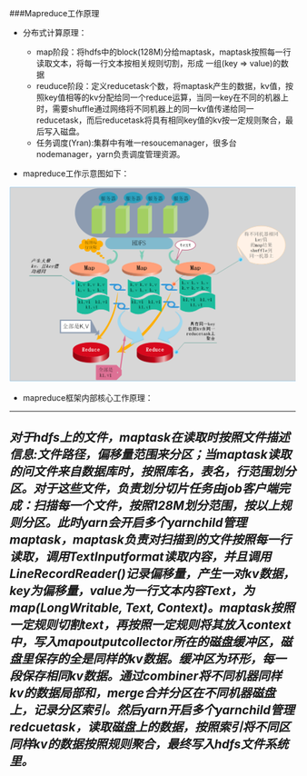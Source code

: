 ###Mapreduce工作原理

* 分布式计算原理：
  * map阶段：将hdfs中的block(128M)分给maptask，maptask按照每一行读取文本，将每一行文本按相关规则切割，形成 一组(key => value)的数据  
  * reuduce阶段：定义reducetask个数，将maptask产生的数据，kv值，按照key值相等的kv分配给同一个reduce运算，当同一key在不同的机器上时，需要shuffle通过网络将不同机器上的同一kv值传递给同一reducetask，而后reducetask将具有相同key值的kv按一定规则聚合，最后写入磁盘。  
  * 任务调度(Yran):集群中有唯一resoucemanager，很多台nodemanager，yarn负责调度管理资源。
  
 * mapreduce工作示意图如下：   
 
 ![mapreduce](images/121.png "mapreduce")
  
  * mapreduce框架内部核心工作原理：
  
 ---
 *对于hdfs上的文件，maptask在读取时按照文件描述信息:文件路径，偏移量范围来分区；当maptask读取的问文件来自数据库时，按照库名，表名，行范围划分区。对于这些文件，负责划分切片任务由job客户端完成：扫描每一个文件，按照128M划分范围，按以上规则分区。此时yarn会开启多个yarnchild管理maptask，maptask负责对扫描到的文件按照每一行读取，调用TextInputformat读取内容，并且调用LineRecordReader()记录偏移量，产生一对kv数据，key为偏移量，value为一行文本内容Text，为map(LongWritable, Text, Context)。maptask按照一定规则切割text，再按照一定规则将其放入context中，写入mapoutputcollector所在的磁盘缓冲区，磁盘里保存的全是同样的kv数据。缓冲区为环形，每一段保存相同kv数据。通过combiner将不同机器同样kv的数据局部和，merge合并分区在不同机器磁盘上，记录分区索引。然后yarn开启多个yarnchild管理redcuetask，读取磁盘上的数据，按照索引将不同区同样kv的数据按照规则聚合，最终写入hdfs文件系统里。*
 ---

